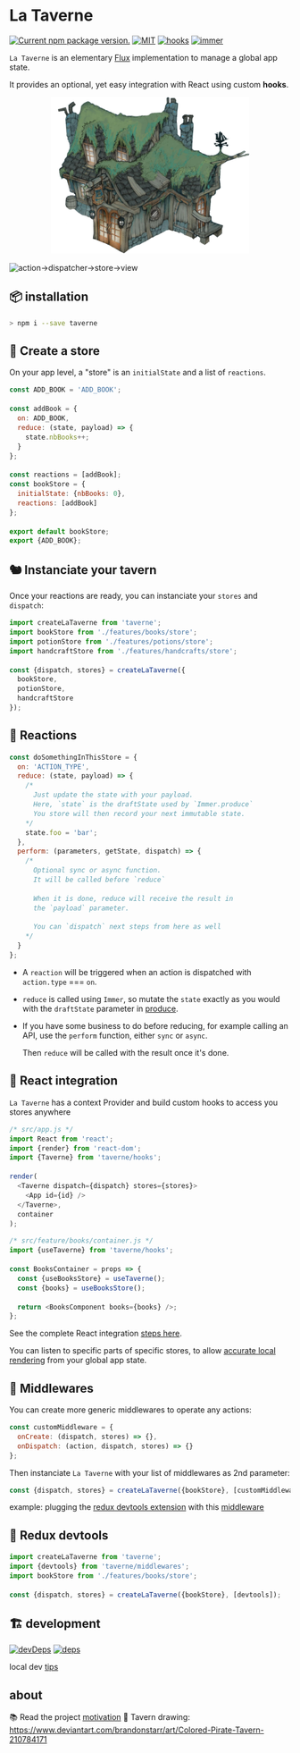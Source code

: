 # La Taverne

<a href="https://www.npmjs.com/package/taverne"><img src="https://img.shields.io/npm/v/taverne?color=%23123" alt="Current npm package version." /></a> <a href="https://www.npmjs.com/package/taverne"><img src="https://img.shields.io/github/license/uralys/taverne" alt="MIT" /></a> <a href="https://reactjs.org/docs/hooks-custom.html"><img src="https://img.shields.io/badge/react-hooks-5908d2.svg" alt="hooks" /></a> <a href="https://immerjs.github.io/immer/docs/produce"><img src="https://img.shields.io/badge/immer-produce-5908d2.svg" alt="immer" /> </a>

`La Taverne` is an elementary [Flux](https://facebook.github.io/flux/docs/in-depth-overview) implementation to manage a global app state.

It provides an optional, yet easy integration with React using custom **hooks**.

<p align="center"><img  height="280px"  src="./docs/taverne.png"></p>

![action->dispatcher->store->view](https://facebook.github.io/flux/img/overview/flux-simple-f8-diagram-1300w.png)

## 📦 installation

```sh
> npm i --save taverne
```

## 📓 Create a store

On your app level, a "store" is an `initialState` and a list of `reactions`.

```js
const ADD_BOOK = 'ADD_BOOK';

const addBook = {
  on: ADD_BOOK,
  reduce: (state, payload) => {
    state.nbBooks++;
  }
};

const reactions = [addBook];
const bookStore = {
  initialState: {nbBooks: 0},
  reactions: [addBook]
};

export default bookStore;
export {ADD_BOOK};
```

## 🐿️ Instanciate your tavern

Once your reactions are ready, you can instanciate your `stores` and `dispatch`:

```js
import createLaTaverne from 'taverne';
import bookStore from './features/books/store';
import potionStore from './features/potions/store';
import handcraftStore from './features/handcrafts/store';

const {dispatch, stores} = createLaTaverne({
  bookStore,
  potionStore,
  handcraftStore
});
```

## 🧚 Reactions

```js
const doSomethingInThisStore = {
  on: 'ACTION_TYPE',
  reduce: (state, payload) => {
    /*
      Just update the state with your payload.
      Here, `state` is the draftState used by `Immer.produce`
      You store will then record your next immutable state.
    */
    state.foo = 'bar';
  },
  perform: (parameters, getState, dispatch) => {
    /*
      Optional sync or async function.
      It will be called before `reduce`

      When it is done, reduce will receive the result in
      the `payload` parameter.

      You can `dispatch` next steps from here as well
    */
  }
};
```

- A `reaction` will be triggered when an action is dispatched with `action.type` === `on`.

- `reduce` is called using `Immer`, so mutate the `state` exactly as you would with the `draftState` parameter in [produce](https://immerjs.github.io/immer/docs/produce).

- If you have some business to do before reducing, for example calling an API, use the `perform` function, either `sync` or `async`.

  Then `reduce` will be called with the result once it's done.

## 🎨 React integration

`La Taverne` has a context Provider and build custom hooks to access you stores anywhere

```js
/* src/app.js */
import React from 'react';
import {render} from 'react-dom';
import {Taverne} from 'taverne/hooks';

render(
  <Taverne dispatch={dispatch} stores={stores}>
    <App id={id} />
  </Taverne>,
  container
);
```

```js
/* src/feature/books/container.js */
import {useTaverne} from 'taverne/hooks';

const BooksContainer = props => {
  const {useBooksStore} = useTaverne();
  const {books} = useBooksStore();

  return <BooksComponent books={books} />;
};
```

See the complete React integration [steps here](docs/react.md).

You can listen to specific parts of specific stores, to allow [accurate local rendering](docs/react.md#-advanced-usage) from your global app state.

## 🔆 Middlewares

You can create more generic middlewares to operate any actions:

```js
const customMiddleware = {
  onCreate: (dispatch, stores) => {},
  onDispatch: (action, dispatch, stores) => {}
};
```

Then instanciate `La Taverne` with your list of middlewares as 2nd parameter:

```js
const {dispatch, stores} = createLaTaverne({bookStore}, [customMiddleware]);
```

example: plugging the [redux devtools extension](https://github.com/reduxjs/redux-devtools) with this [middleware](src/middlewares/devtools.js)

## 🐛 Redux devtools

```js
import createLaTaverne from 'taverne';
import {devtools} from 'taverne/middlewares';
import bookStore from './features/books/store';

const {dispatch, stores} = createLaTaverne({bookStore}, [devtools]);
```

## 🏗️ development

[![devDeps](https://david-dm.org/uralys/taverne/dev-status.svg)](https://david-dm.org/uralys/taverne?type=dev)
[![deps](https://david-dm.org/uralys/taverne/status.svg)](https://david-dm.org/uralys/taverne)

local dev [tips](docs/dev.md)

## about

📚 Read the project [motivation](docs/motivation.md)
🎨 Tavern drawing: <https://www.deviantart.com/brandonstarr/art/Colored-Pirate-Tavern-210784171>
